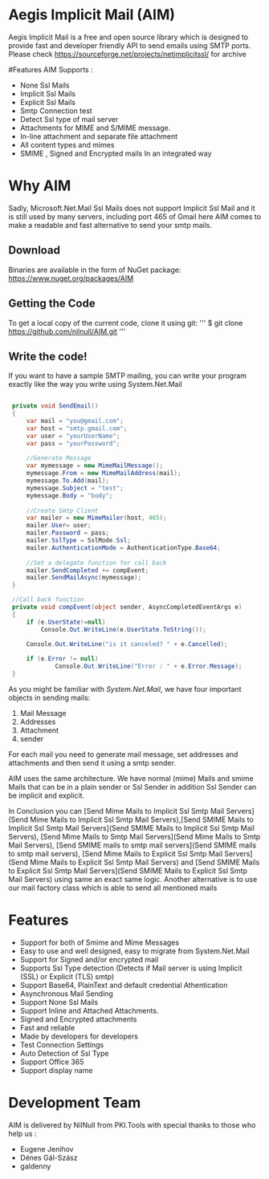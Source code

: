 # Aegis Implicit Mail (AIM)
Aegis Implicit Mail is a free and open source library which is designed to provide fast and developer friendly API to send emails using SMTP ports. 
Please check https://sourceforge.net/projects/netimplicitssl/ for archive

#Features
AIM Supports :
* None Ssl Mails
* Implicit Ssl Mails
* Explicit Ssl Mails
* Smtp Connection test
* Detect Ssl type of mail server
* Attachments for MIME and S/MIME message.
* In-line attachment and separate file attachment
* All content types and mimes
* SMIME , Signed and Encrypted mails
In an integrated way 

# Why AIM
Sadly, Microsoft.Net.Mail Ssl Mails does not support Implicit Ssl Mail and it is still used by many servers, including port 465 of Gmail here AIM comes to make a readable and fast alternative to send your smtp mails.

## Download
Binaries are available in the form of NuGet package:
https://www.nuget.org/packages/AIM

Getting the Code
----------------
To get a local copy of the current code, clone it using git:
'''
$ git clone https://github.com/nilnull/AIM.git
''' 

Write the code!
---------------


If you want to have a sample SMTP mailing, you can write your program exactly like the way you write using 
System.Net.Mail
   ```csharp

    private void SendEmail()
    {
        var mail = "you@gmail.com";
        var host = "smtp.gmail.com";
        var user = "yourUserName";
        var pass = "yourPassword";
        
        //Generate Message 
        var mymessage = new MimeMailMessage();
        mymessage.From = new MimeMailAddress(mail);
        mymessage.To.Add(mail);
        mymessage.Subject = "test";
        mymessage.Body = "body";
        
        //Create Smtp Client
        var mailer = new MimeMailer(host, 465);
        mailer.User= user;
        mailer.Password = pass;
        mailer.SslType = SslMode.Ssl;
        mailer.AuthenticationMode = AuthenticationType.Base64;
        
        //Set a delegate function for call back
        mailer.SendCompleted += compEvent;
        mailer.SendMailAsync(mymessage);
    }

    //Call back function
    private void compEvent(object sender, AsyncCompletedEventArgs e)
    {
        if (e.UserState!=null)
            Console.Out.WriteLine(e.UserState.ToString());
        
        Console.Out.WriteLine("is it canceled? " + e.Cancelled);

        if (e.Error != null)
                Console.Out.WriteLine("Error : " + e.Error.Message);
    }
```



As you might be familiar with _System.Net.Mail_, we have four important objects in sending mails: 
1. Mail Message
2. Addresses
3. Attachment 
4. sender

For each mail you need to generate mail message, set addresses and attachments and then send it using a smtp sender. 

AIM uses the same architecture. We have normal (mime) Mails and smime Mails that can be in a plain sender or Ssl Sender in addition Ssl Sender can be implicit and explicit.

In Conclusion you can [Send Mime Mails to Implicit Ssl Smtp Mail Servers](Send Mime Mails to Implicit Ssl Smtp Mail Servers),[Send SMIME Mails to Implicit Ssl Smtp Mail Servers](Send SMIME Mails to Implicit Ssl Smtp Mail Servers), [Send Mime Mails to Smtp Mail Servers](Send Mime Mails to Smtp Mail Servers), [Send SMIME mails to smtp mail servers](Send SMIME mails to smtp mail servers), [Send Mime Mails to Explicit Ssl Smtp Mail Servers](Send Mime Mails to Explicit Ssl Smtp Mail Servers) and [Send SMIME Mails to Explicit Ssl Smtp Mail Servers](Send SMIME Mails to Explicit Ssl Smtp Mail Servers) using same an exact same logic.
Another alternative is to use our mail factory class which is able to send all mentioned mails  


# Features 
* Support for both of Smime and Mime Messages
* Easy to use and well designed, easy to migrate from System.Net.Mail
* Support for Signed and/or encrypted mail
* Supports Ssl Type detection (Detects if Mail server is using Implicit (SSL) or Explicit (TLS) smtp)
* Support Base64, PlainText and default credential Athentication
* Asynchronous Mail Sending
* Support None Ssl Mails
* Support Inline and Attached Attachments.
* Signed and Encrypted attachments
* Fast and reliable
* Made by developers for developers
* Test Connection Settings
* Auto Detection of Ssl Type
* Support Office 365
* Support display name



# Development Team
AIM is delivered by NilNull from PKI.Tools with special thanks to those who help us :
* Eugene Jenihov
* Dénes Gál-Szász
* galdenny

